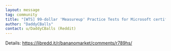 ```yaml
---
layout: message
tag: community
title: "[WTS] 99-dollar 'Measureup' Practice Tests for Microsoft certifications for $20 XMR"
author: "DaddyCBalls"	
contact: u/DaddyCBalls (Reddit)
---
```


Details: https://libredd.it/r/bananomarket/comments/r789hs/
